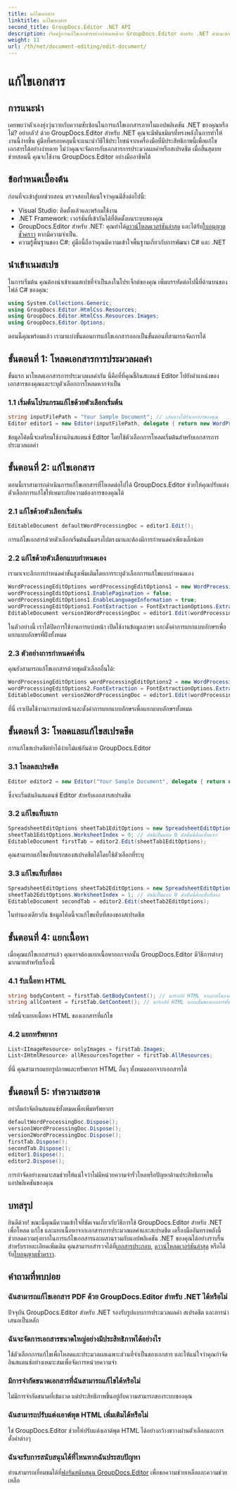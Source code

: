 ```yaml
---
title: แก้ไขเอกสาร
linktitle: แก้ไขเอกสาร
second_title: GroupDocs.Editor .NET API
description: เรียนรู้การแก้ไขเอกสารอย่างง่ายดายด้วย GroupDocs.Editor สำหรับ .NET คำแนะนำทีละขั้นตอนสำหรับไฟล์การประมวลผลคำและสเปรดชีต
weight: 11
url: /th/net/document-editing/edit-document/
---
```


# แก้ไขเอกสาร

## การแนะนำ
เคยพบว่าตัวเองยุ่งวุ่นวายกับความซับซ้อนในการแก้ไขเอกสารภายในแอปพลิเคชัน .NET ของคุณหรือไม่? อย่ากลัว! ด้วย GroupDocs.Editor สำหรับ .NET คุณจะมีพันธมิตรที่ทรงพลังในการทำให้งานนี้ง่ายขึ้น คู่มือที่ครอบคลุมนี้จะแนะนำวิธีใช้ประโยชน์จากเครื่องมือที่มีประสิทธิภาพนี้เพื่อแก้ไขเอกสารได้อย่างง่ายดาย ไม่ว่าคุณจะจัดการกับเอกสารการประมวลผลคำหรือสเปรดชีต เมื่อสิ้นสุดบทช่วยสอนนี้ คุณจะใช้งาน GroupDocs.Editor อย่างมืออาชีพได้
## ข้อกำหนดเบื้องต้น
ก่อนที่จะเข้าสู่บทช่วยสอน ตรวจสอบให้แน่ใจว่าคุณมีสิ่งต่อไปนี้:
- Visual Studio: ติดตั้งแล้วและพร้อมใช้งาน
- .NET Framework: เวอร์ชันที่เข้ากันได้ที่ติดตั้งบนระบบของคุณ
-  GroupDocs.Editor สำหรับ .NET: คุณทำได้[ดาวน์โหลดเวอร์ชันล่าสุด](https://releases.groupdocs.com/editor/net/) และได้รับ[ใบอนุญาตชั่วคราว](https://purchase.groupdocs.com/temporary-license/) หากมีความจำเป็น.
- ความรู้พื้นฐานของ C#: คู่มือนี้ถือว่าคุณมีความเข้าใจพื้นฐานเกี่ยวกับการพัฒนา C# และ .NET
## นำเข้าเนมสเปซ
ในการเริ่มต้น คุณต้องนำเข้าเนมสเปซที่จำเป็นลงในโปรเจ็กต์ของคุณ เพิ่มบรรทัดต่อไปนี้ที่ด้านบนของไฟล์ C# ของคุณ:
```csharp
using System.Collections.Generic;
using GroupDocs.Editor.HtmlCss.Resources;
using GroupDocs.Editor.HtmlCss.Resources.Images;
using GroupDocs.Editor.Options;
```
ตอนนี้คุณพร้อมแล้ว เรามาแบ่งขั้นตอนการแก้ไขเอกสารออกเป็นขั้นตอนที่สามารถจัดการได้
## ขั้นตอนที่ 1: โหลดเอกสารการประมวลผลคำ
ขั้นแรก มาโหลดเอกสารการประมวลผลคำกัน นี่คือที่ที่คุณชี้อินสแตนซ์ Editor ไปยังตำแหน่งของเอกสารของคุณและระบุตัวเลือกการโหลดหากจำเป็น
### 1.1 เริ่มต้นโปรแกรมแก้ไขด้วยตัวเลือกเริ่มต้น
```csharp
string inputFilePath = "Your Sample Document"; // เส้นทางไปยังเอกสารของคุณ
Editor editor1 = new Editor(inputFilePath, delegate { return new WordProcessingLoadOptions(); });
```
ข้อมูลโค้ดนี้จะเตรียมใช้งานอินสแตนซ์ Editor โดยใช้ตัวเลือกการโหลดเริ่มต้นสำหรับเอกสารการประมวลผลคำ
## ขั้นตอนที่ 2: แก้ไขเอกสาร
ตอนนี้เราสามารถดำเนินการแก้ไขเอกสารที่โหลดต่อไปได้ GroupDocs.Editor ช่วยให้คุณปรับแต่งตัวเลือกการแก้ไขให้เหมาะกับความต้องการของคุณได้
### 2.1 แก้ไขด้วยตัวเลือกเริ่มต้น
```csharp
EditableDocument defaultWordProcessingDoc = editor1.Edit();
```
การแก้ไขเอกสารด้วยตัวเลือกเริ่มต้นนั้นตรงไปตรงมาและต้องมีการกำหนดค่าเพียงเล็กน้อย
### 2.2 แก้ไขด้วยตัวเลือกแบบกำหนดเอง
เรามาเจาะลึกการกำหนดค่าขั้นสูงเพิ่มเติมโดยการระบุตัวเลือกการแก้ไขแบบกำหนดเอง
```csharp
WordProcessingEditOptions wordProcessingEditOptions1 = new WordProcessingEditOptions();
wordProcessingEditOptions1.EnablePagination = false;
wordProcessingEditOptions1.EnableLanguageInformation = true;
wordProcessingEditOptions1.FontExtraction = FontExtractionOptions.ExtractAllEmbedded;
EditableDocument version1WordProcessingDoc = editor1.Edit(wordProcessingEditOptions1);
```
ในตัวอย่างนี้ เราได้ปิดการใช้งานการแบ่งหน้า เปิดใช้งานข้อมูลภาษา และตั้งค่าการแยกแบบอักษรเพื่อแยกแบบอักษรที่ฝังทั้งหมด
### 2.3 ตัวอย่างการกำหนดค่าอื่น
คุณยังสามารถแก้ไขเอกสารด้วยชุดตัวเลือกอื่นได้:
```csharp
WordProcessingEditOptions wordProcessingEditOptions2 = new WordProcessingEditOptions(true);
wordProcessingEditOptions2.FontExtraction = FontExtractionOptions.ExtractAll;
EditableDocument version2WordProcessingDoc = editor1.Edit(wordProcessingEditOptions2);
```
ที่นี่ เราเปิดใช้งานการแบ่งหน้าและตั้งค่าการแยกแบบอักษรเพื่อแยกแบบอักษรทั้งหมด
## ขั้นตอนที่ 3: โหลดและแก้ไขสเปรดชีต
การแก้ไขสเปรดชีตทำได้ง่ายไม่แพ้กันด้วย GroupDocs.Editor
### 3.1 โหลดสเปรดชีต
```csharp
Editor editor2 = new Editor("Your Sample Document", delegate { return new SpreadsheetLoadOptions(); });
```
ซึ่งจะเริ่มต้นอินสแตนซ์ Editor สำหรับเอกสารสเปรดชีต
### 3.2 แก้ไขแท็บแรก
```csharp
SpreadsheetEditOptions sheetTab1EditOptions = new SpreadsheetEditOptions();
sheetTab1EditOptions.WorksheetIndex = 0; // ดัชนีเป็นแบบ 0 ดังนั้นนี่คือแท็บแรก
EditableDocument firstTab = editor2.Edit(sheetTab1EditOptions);
```
คุณสามารถแก้ไขแท็บแรกของสเปรดชีตได้โดยใช้ตัวเลือกที่ระบุ
### 3.3 แก้ไขแท็บที่สอง
```csharp
SpreadsheetEditOptions sheetTab2EditOptions = new SpreadsheetEditOptions();
sheetTab2EditOptions.WorksheetIndex = 1; // ดัชนีเป็นแบบ 0 ดังนั้นนี่คือแท็บที่สอง
EditableDocument secondTab = editor2.Edit(sheetTab2EditOptions);
```
ในทำนองเดียวกัน ข้อมูลโค้ดนี้จะแก้ไขแท็บที่สองของสเปรดชีต
## ขั้นตอนที่ 4: แยกเนื้อหา
เมื่อคุณแก้ไขเอกสารแล้ว คุณอาจต้องแยกเนื้อหาออกจากนั้น GroupDocs.Editor มีวิธีการต่างๆ มากมายสำหรับเรื่องนี้
### 4.1 รับเนื้อหา HTML
```csharp
string bodyContent = firstTab.GetBodyContent(); // มาร์กอัป HTML จากภายในองค์ประกอบ HTML->BODY
string allContent = firstTab.GetContent(); // มาร์กอัป HTML แบบเต็มของเอกสารทั้งหมด รวมถึงส่วนหัว HTML->HEAD และเนื้อหา
```
รหัสนี้จะแยกเนื้อหา HTML ของเอกสารที่แก้ไข
### 4.2 แยกทรัพยากร
```csharp
List<IImageResource> onlyImages = firstTab.Images;
List<IHtmlResource> allResourcesTogether = firstTab.AllResources;
```
ที่นี่ คุณสามารถแยกรูปภาพและทรัพยากร HTML อื่นๆ ทั้งหมดออกจากเอกสารได้
## ขั้นตอนที่ 5: ทำความสะอาด
อย่าลืมกำจัดอินสแตนซ์ทั้งหมดเพื่อเพิ่มทรัพยากร
```csharp
defaultWordProcessingDoc.Dispose();
version1WordProcessingDoc.Dispose();
version2WordProcessingDoc.Dispose();
firstTab.Dispose();
secondTab.Dispose();
editor1.Dispose();
editor2.Dispose();
```
การกำจัดอย่างเหมาะสมช่วยให้แน่ใจว่าไม่มีหน่วยความจำรั่วไหลหรือปัญหาด้านประสิทธิภาพในแอปพลิเคชันของคุณ
## บทสรุป
 ยินดีด้วย! ขณะนี้คุณมีความเข้าใจที่ชัดเจนเกี่ยวกับวิธีการใช้ GroupDocs.Editor สำหรับ .NET เพื่อโหลด แก้ไข และแยกเนื้อหาจากเอกสารการประมวลผลคำและสเปรดชีต เครื่องมืออันทรงพลังนี้ช่วยลดความยุ่งยากในการแก้ไขเอกสารและผสานรวมกับแอปพลิเคชัน .NET ของคุณได้อย่างราบรื่น สำหรับรายละเอียดเพิ่มเติม คุณสามารถสำรวจได้ที่[เอกสารประกอบ](https://tutorials.groupdocs.com/editor/net/), [ดาวน์โหลดเวอร์ชันล่าสุด](https://releases.groupdocs.com/editor/net/) หรือได้รับ[ใบอนุญาตชั่วคราว](https://purchase.groupdocs.com/temporary-license/).
## คำถามที่พบบ่อย
### ฉันสามารถแก้ไขเอกสาร PDF ด้วย GroupDocs.Editor สำหรับ .NET ได้หรือไม่
ปัจจุบัน GroupDocs.Editor สำหรับ .NET รองรับรูปแบบการประมวลผลคำ สเปรดชีต และการนำเสนอเป็นหลัก
### ฉันจะจัดการเอกสารขนาดใหญ่อย่างมีประสิทธิภาพได้อย่างไร
ใช้ตัวเลือกการแก้ไขเพื่อโหลดและประมวลผลเฉพาะส่วนที่จำเป็นของเอกสาร และให้แน่ใจว่าคุณกำจัดอินสแตนซ์อย่างเหมาะสมเพื่อจัดการหน่วยความจำ
### มีการจำกัดขนาดเอกสารที่ฉันสามารถแก้ไขได้หรือไม่
ไม่มีการจำกัดขนาดที่เข้มงวด แต่ประสิทธิภาพขึ้นอยู่กับความสามารถของระบบของคุณ
### ฉันสามารถปรับแต่งเอาต์พุต HTML เพิ่มเติมได้หรือไม่
ใช่ GroupDocs.Editor ช่วยให้ปรับแต่งเอาต์พุต HTML ได้อย่างกว้างขวางผ่านตัวเลือกและการตั้งค่าต่างๆ
### ฉันจะรับการสนับสนุนได้ที่ไหนหากฉันประสบปัญหา
 ท่านสามารถเยี่ยมชมได้ที่[ฟอรัมสนับสนุน GroupDocs.Editor](https://forum.groupdocs.com/c/editor/20) เพื่อขอความช่วยเหลือและความช่วยเหลือ